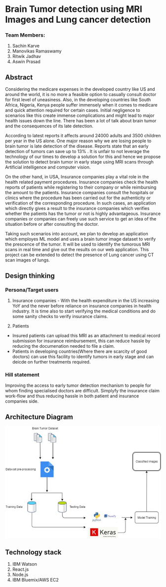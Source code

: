 # Brain Tumor detection using MRI Images and Lung cancer detection

### Team Members:
1. Sachin Karve
2. Manovikas Ramaswamy
3. Ritwik Jadhav
4. Aswin Prasad

## Abstract

  Considering the medicare expenses in the developed country like US and around the world, it is no more a feasible option to casually consult doctor for first level of uneasiness. Also, in the developing countries like South Africa, Nigeria, Kenya people suffer immensely when it comes to medicare and quick attention required for certain cases. Initial negligence to scenarios like this create immense complications and might lead to major health issues down the line. There has been a lot of talk about brain tumor and the consequences of its late detection.

According to latest reports it affects around 24000 adults and 3500 children per year in the US alone. One major reason why we are losing people to brain tumor is late detection of the disease. Reports state that an early detection of tumors can save up to 13% . It is unfair to not leverage the technology of our times to develop a solution for this and hence we propose the solution to detect brain tumor in early stage using MRI scans through Artificial intelligence and computer vision.

On the other hand, in USA, Insurance companies play a vital role in the health related payment procedures. Insurance companies check the health reports of patients while registering to their company or while reimbursing the amount to the patients. Insurance companies consult the hospitals or clinics where the procedure has been carried out for the authenticity or verification of the corresponding procedure. In such cases, an application which directly gives a result to the insurance companies which verifies whether the patients has the tumor or not is highly advantageous. Insurance companies or companies can freely use such service to get an idea of the situation before or after consulting the doctor.

Taking such scenarios into account, we plan to develop an application which employes ML model and uses a brain tumor image dataset to verify the prescence of the tumor. It will be used to identify the tumorous MRI scans in real time and give out the results on our web application. This project can be extended to detect the presence of Lung cancer using CT scan images of lungs.
  
## Design thinking

### Persona/Target users

1. Insurance companies - With the health expenditure in the US increasing YoY and the never before reliance on insurance companies in health industry. It is time also to start verifying the medical conditions and do some sanity checks to verify insurance claims.

2. Patients 
* Insured patients can upload this MRI as an attachment to medical record submission for insurance reimbursement, this can reduce hassle by reducing the documenation needed to file a claim. 
* Patients in developing countries(Where there are scarcity of good doctors) can use this facility to identify tumors in early stage and can deicde on further treatments required.

### Hill statement
  
Improving the access to early tumor detection mechanism to people for whom finding specialised doctors are difficult. Simplyfy the insurance claim work-flow and thus reducing hassle in both patient and insurance companies side.

## Architecture Diagram

![System Architecture Diagram](https://github.com/SJSUFall2019-CMPE272/BrainTumorDetection/blob/master/SystemArchitecture.jpg)

## Technology stack

1. IBM Watson
2. React.js
3. Node.js
4. IBM Bluemix/AWS EC2

